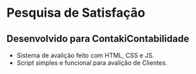 # Pesquisa de Satisfação

## Desenvolvido para ContakiContabilidade

- Sistema de avalição feito com HTML, CSS e JS.
- Script simples e funcional para avalição de Clientes.
